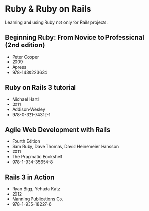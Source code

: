 # Ruby & Ruby on Rails

Learning and using Ruby not only for Rails projects.

## Beginning Ruby: From Novice to Professional (2nd edition)
* Peter Cooper
* 2009
* Apress
* 978-1430223634

## Ruby on Rails 3 tutorial
* Michael Hartl
* 2011
* Addison-Wesley
* 978-0-321-74312-1

## Agile Web Development with Rails
* Fourth Edition
* Sam Ruby, Dave Thomas, David Heinemeier Hansson
* 2011
* The Pragmatic Bookshelf
* 978-1-934-35654-8

## Rails 3 in Action
* Ryan Bigg, Yehuda Katz
* 2012
* Manning Publications Co.
* 978-1-935-18227-6

